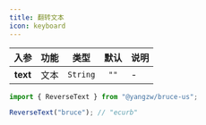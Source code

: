 ```yaml
---
title: 翻转文本
icon: keyboard
---
```


入参|功能|类型|默认|说明
:-:|:-:|:-:|:-:|-
**text**|文本|`String`|`""`|-

```js
import { ReverseText } from "@yangzw/bruce-us";

ReverseText("bruce"); // "ecurb"
```